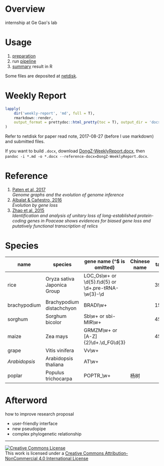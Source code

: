 # Overview

internship at Ge Gao's lab


# Usage

1. [preparation](pre.md)
2. run [pipeline](pipeline.sh)
3. [summary](summary.R) result in R

Some files are deposited at [netdisk](https://cloud.tsinghua.edu.cn/d/77f24dbc3f0048afbcf5/).



# Weekly Report

```r
lapply(
    dir('weekly-report', 'md', full = T),
    rmarkdown::render, 
    output_format = prettydoc::html_pretty(toc = T), output_dir = 'docs/weekly-report/'
)
```

Refer to netdisk for paper read note, 2017-08-27 (before I use markdown) and submitted files.

If you want to build `.docx`, download [DongZ-WeeklyReport.docx](weekly-report/DongZ-WeeklyReport.docx), then `pandoc -i *.md -o *.docx --reference-docx=DongZ-WeeklyReport.docx`.



# Reference

1. [Paten et al, 2017](https://dx.doi.org/10.1101/gr.214155.116)  
   _Genome graphs and the evolution of genome inference_
1. [Albalat & Cañestro, 2016](https://doi.org/10.1038/nrg.2016.39)  
   _Evolution by gene loss_
1. [Zhao et al, 2015](https://doi.org/10.1186/s12862-015-0345-x)  
   _Identification and analysis of unitary loss of long-established protein-coding genes in Poaceae shows evidences for biased gene loss and putatively functional transcription of relics_



# Species

| name          | species                     | gene name  (^$ is omitted)                           | Chinese name | tax_id |
| ------------- | --------------------------- | ---------------------------------------------------- | ------------ | ------ |
| rice          | Oryza sativa Japonica Group | LOC_Os\w+ or \d{5}\.t\d{5} or \d+\.pre-tRNA-\w{3}-\d |              | 39947  |
| brachypodium  | Brachypodium distachchyon   | BRADI\w+                                             |              | 15368  |
| sorghum       | Sorghum bicolor             | Sb\w+ or sbi-MIR\w+                                  |              | 4558   |
| maize         | Zea mays                    | GRMZM\w+ or [A-Z]{2}\d+\.\d_FG\d{3}                  |              | 4577   |
| grape         | Vitis vinifera              | Vv\w+                                                |              |        |
| _Arabidopsis_ | Arabidopsis thaliana        | AT\w+                                                |              |        |
| poplar        | Populus trichocarpa         | POPTR_\w+                                            | 杨树         |        |



# Afterword

how to improve research proposal

- user-friendly interface
- new pseudopipe
- complex phylogenetic relationship



-----------------------
[![Creative Commons License](https://i.creativecommons.org/l/by-nc/4.0/88x31.png)](http://creativecommons.org/licenses/by-nc/4.0/)  
This work is licensed under a [Creative Commons Attribution-NonCommercial 4.0 International License](http://creativecommons.org/licenses/by-nc/4.0/)
